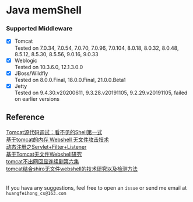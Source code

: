 # Java memShell

### Supported Middleware
- [x] Tomcat <br>
    Tested on 7.0.34, 7.0.54, 7.0.70, 7.0.96, 7.0.104, 8.0.18, 8.0.32, 8.0.48, 8.5.12, 8.5.30, 8.5.56, 9.0.16, 9.0.33
- [x] Weblogic <br>
    Tested on 10.3.6.0, 12.1.3.0.0
- [x] JBoss/Wildfly <br>
    Tested on 8.0.0.Final, 18.0.0.Final, 21.0.0.Beta1
- [x] Jetty <br>
    Tested on 9.4.30.v20200611, 9.3.28.v20191105, 9.2.29.v20191105, failed on earlier versions

## Reference
[Tomcat源代码调试：看不见的Shell第一式](https://www.freebuf.com/articles/web/151431.html)<br>
[基于tomcat的内存 Webshell 无文件攻击技术](https://xz.aliyun.com/t/7388)<br>
[动态注册之Servlet+Filter+Listener](https://www.jianshu.com/p/cbe1c3174d41)<br>
[基于Tomcat无文件Webshell研究](https://mp.weixin.qq.com/s/whOYVsI-AkvUJTeeDWL5dA)<br>
[tomcat不出网回显连续剧第六集](https://xz.aliyun.com/t/7535)<br>
[tomcat结合shiro无文件webshell的技术研究以及检测方法](https://mp.weixin.qq.com/s/fFYTRrSMjHnPBPIaVn9qMg)<br>
<br/><br/>
If you hava any suggestions, feel free to open an ```issue``` or send me email at ```huangfeihong_cs@163.com```
